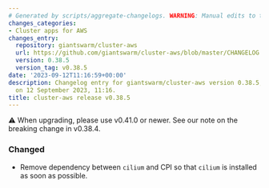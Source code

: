 ```yaml
---
# Generated by scripts/aggregate-changelogs. WARNING: Manual edits to this files will be overwritten.
changes_categories:
- Cluster apps for AWS
changes_entry:
  repository: giantswarm/cluster-aws
  url: https://github.com/giantswarm/cluster-aws/blob/master/CHANGELOG.md#0385---2023-09-12
  version: 0.38.5
  version_tag: v0.38.5
date: '2023-09-12T11:16:59+00:00'
description: Changelog entry for giantswarm/cluster-aws version 0.38.5, published
  on 12 September 2023, 11:16.
title: cluster-aws release v0.38.5
---
```


⚠️ When upgrading, please use v0.41.0 or newer. See our note on the breaking change in v0.38.4.
### Changed
- Remove dependency between `cilium` and CPI so that `cilium` is installed as soon as possible.
